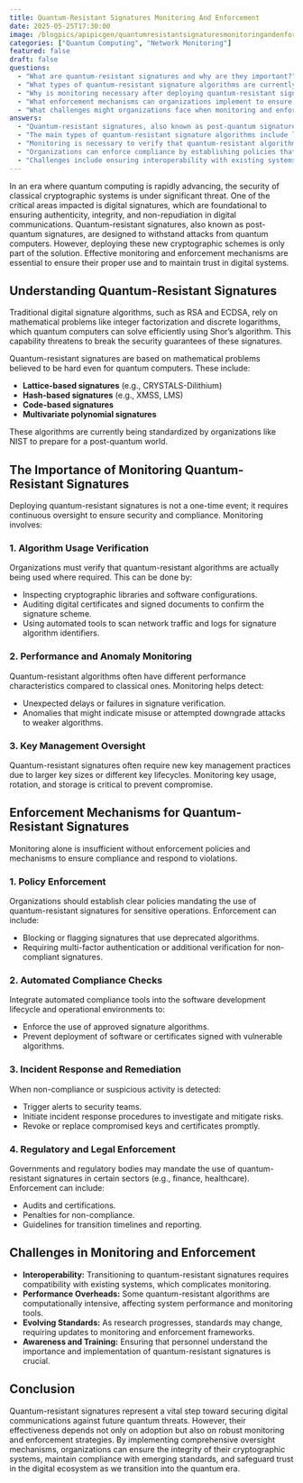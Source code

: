 ```yaml
---
title: Quantum-Resistant Signatures Monitoring And Enforcement
date: 2025-05-25T17:30:00
image: /blogpics/apipicgen/quantumresistantsignaturesmonitoringandenforcement-15NK9VK5FA.jpg
categories: ["Quantum Computing", "Network Monitoring"]
featured: false
draft: false
questions:
  - "What are quantum-resistant signatures and why are they important?"
  - "What types of quantum-resistant signature algorithms are currently being standardized?"
  - "Why is monitoring necessary after deploying quantum-resistant signatures?"
  - "What enforcement mechanisms can organizations implement to ensure compliance with quantum-resistant signature policies?"
  - "What challenges might organizations face when monitoring and enforcing quantum-resistant signatures?"
answers:
  - "Quantum-resistant signatures, also known as post-quantum signatures, are digital signature algorithms designed to withstand attacks from quantum computers. They are important because traditional signature algorithms like RSA and ECDSA can be broken by quantum computers using Shor's algorithm, threatening the security of digital communications."
  - "The main types of quantum-resistant signature algorithms include lattice-based signatures (e.g., CRYSTALS-Dilithium), hash-based signatures (e.g., XMSS, LMS), code-based signatures, and multivariate polynomial signatures. Organizations like NIST are working on standardizing these algorithms."
  - "Monitoring is necessary to verify that quantum-resistant algorithms are actually used, to detect performance issues or anomalies that could indicate misuse or attacks, and to oversee key management practices such as key usage, rotation, and storage. Continuous oversight ensures security and compliance."
  - "Organizations can enforce compliance by establishing policies that mandate the use of quantum-resistant signatures, blocking or flagging deprecated algorithms, integrating automated compliance checks into development and operations, responding promptly to incidents, and adhering to regulatory requirements including audits and certifications."
  - "Challenges include ensuring interoperability with existing systems, managing performance overheads due to computationally intensive algorithms, adapting to evolving standards, and providing adequate awareness and training to personnel responsible for implementing and maintaining these cryptographic systems."
---
```

In an era where quantum computing is rapidly advancing, the security of classical cryptographic systems is under significant threat. One of the critical areas impacted is digital signatures, which are foundational to ensuring authenticity, integrity, and non-repudiation in digital communications. Quantum-resistant signatures, also known as post-quantum signatures, are designed to withstand attacks from quantum computers. However, deploying these new cryptographic schemes is only part of the solution. Effective monitoring and enforcement mechanisms are essential to ensure their proper use and to maintain trust in digital systems.

## Understanding Quantum-Resistant Signatures

Traditional digital signature algorithms, such as RSA and ECDSA, rely on mathematical problems like integer factorization and discrete logarithms, which quantum computers can solve efficiently using Shor’s algorithm. This capability threatens to break the security guarantees of these signatures.

Quantum-resistant signatures are based on mathematical problems believed to be hard even for quantum computers. These include:

- **Lattice-based signatures** (e.g., CRYSTALS-Dilithium)
- **Hash-based signatures** (e.g., XMSS, LMS)
- **Code-based signatures**
- **Multivariate polynomial signatures**

These algorithms are currently being standardized by organizations like NIST to prepare for a post-quantum world.

## The Importance of Monitoring Quantum-Resistant Signatures

Deploying quantum-resistant signatures is not a one-time event; it requires continuous oversight to ensure security and compliance. Monitoring involves:

### 1. **Algorithm Usage Verification**

Organizations must verify that quantum-resistant algorithms are actually being used where required. This can be done by:

- Inspecting cryptographic libraries and software configurations.
- Auditing digital certificates and signed documents to confirm the signature scheme.
- Using automated tools to scan network traffic and logs for signature algorithm identifiers.

### 2. **Performance and Anomaly Monitoring**

Quantum-resistant algorithms often have different performance characteristics compared to classical ones. Monitoring helps detect:

- Unexpected delays or failures in signature verification.
- Anomalies that might indicate misuse or attempted downgrade attacks to weaker algorithms.

### 3. **Key Management Oversight**

Quantum-resistant signatures often require new key management practices due to larger key sizes or different key lifecycles. Monitoring key usage, rotation, and storage is critical to prevent compromise.

## Enforcement Mechanisms for Quantum-Resistant Signatures

Monitoring alone is insufficient without enforcement policies and mechanisms to ensure compliance and respond to violations.

### 1. **Policy Enforcement**

Organizations should establish clear policies mandating the use of quantum-resistant signatures for sensitive operations. Enforcement can include:

- Blocking or flagging signatures that use deprecated algorithms.
- Requiring multi-factor authentication or additional verification for non-compliant signatures.

### 2. **Automated Compliance Checks**

Integrate automated compliance tools into the software development lifecycle and operational environments to:

- Enforce the use of approved signature algorithms.
- Prevent deployment of software or certificates signed with vulnerable algorithms.

### 3. **Incident Response and Remediation**

When non-compliance or suspicious activity is detected:

- Trigger alerts to security teams.
- Initiate incident response procedures to investigate and mitigate risks.
- Revoke or replace compromised keys and certificates promptly.

### 4. **Regulatory and Legal Enforcement**

Governments and regulatory bodies may mandate the use of quantum-resistant signatures in certain sectors (e.g., finance, healthcare). Enforcement can include:

- Audits and certifications.
- Penalties for non-compliance.
- Guidelines for transition timelines and reporting.

## Challenges in Monitoring and Enforcement

- **Interoperability:** Transitioning to quantum-resistant signatures requires compatibility with existing systems, which complicates monitoring.
- **Performance Overheads:** Some quantum-resistant algorithms are computationally intensive, affecting system performance and monitoring tools.
- **Evolving Standards:** As research progresses, standards may change, requiring updates to monitoring and enforcement frameworks.
- **Awareness and Training:** Ensuring that personnel understand the importance and implementation of quantum-resistant signatures is crucial.

## Conclusion

Quantum-resistant signatures represent a vital step toward securing digital communications against future quantum threats. However, their effectiveness depends not only on adoption but also on robust monitoring and enforcement strategies. By implementing comprehensive oversight mechanisms, organizations can ensure the integrity of their cryptographic systems, maintain compliance with emerging standards, and safeguard trust in the digital ecosystem as we transition into the quantum era.